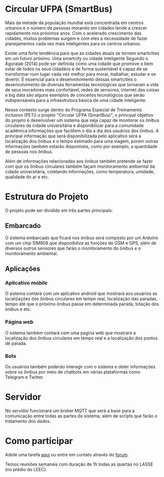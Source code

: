 # Circular UFPA (SmartBus)

Mais da metade da população mundial está concentrada em centros urbanos e o número de pessoas morando em cidades tende a crescer rapidamente nos próximos anos. Com o acelerado crescimento das cidades, muitos problemas surgem e com eles a necessidade de fazer planejamentos cada vez mais inteligentes para os centros urbanos.

Existe uma forte tendência para que as cidades atuais se tornem smartcities em um futuro próximo. Uma smartcity ou cidade inteligente Segundo o Ágoralab (2014) pode ser definida como uma cidade que promove o bem estar de todos os seus cidadãos e de forma sustentável é capaz de se transformar num lugar cada vez melhor para morar, trabalhar, estudar e se divertir. É essencial para o desenvolvimento dessas smartcities o desenvolvimento de diversas ferramentas tecnológicas que tornaram a vida de seus moradores mais confortável, redes de sensores, internet das coisas e big data são alguns exemplos de conceitos tecnológicos que serão indispensáveis para a infraestrutura básica de uma cidade inteligente.

Nesse contexto surge dentro do Programa Especial de Treinamento inclusivo (PETi) o projeto "Circular UFPA (SmartBus)", o principal objetivo do projeto é desenvolver um sistema que seja capaz de monitorar os ônibus circulares da cidade universitária e disponibilizar para a comunidade acadêmica informações que facilitem o dia a dia dos usuários dos ônibus. A principal informação que será disponibilizada pelo aplicativo será a localização dos ônibus e o tempo estimado para uma viagem, porem outras informações também estarão disponíveis, como por exemplo, a quantidade de pessoas nos ônibus. 

Além de informações relacionadas aos ônibus também pretende se fazer com que os ônibus circulares também façam monitoramento ambiental da cidade universitária, coletando informações, como temperatura, umidade, qualidade do ar e etc.

# Estrutura do Projeto

 O projeto pode ser dividido em três partes principais:

## Embarcado

O sistema embarcado que ficará nos ônibus será composto por um Arduino com um chip SIM808 que disponibiliza as funções de GSM e GPS, além de diversos outros sensores que farão o monitoramento do ônibus e o monitoramento ambiental.

## Aplicações

### Aplicativo *móbile*
O sistema contará com um aplicativo android que mostrará aos usuários as localizações dos ônibus circulares em tempo real, localização das paradas, tempo até que o próximo ônibus passe em determinada parada, lotação dos ônibus e etc.

### Página *web*
O sistema também contará com uma pagina web que mostrará a localização dos ônibus circulares em tempo real e a localização dos pontos de parada.

### Bots
Os usuários também poderão interagir com o sistema e obter informações sobre os ônibus por meio de chatbots em várias plataformas como Telegram e Twitter.

# Servidor
No servidor funcionará um broker MQTT que será a base para a comunicação entre todas as partes do sistema, além de scripts que farão o tratamento dos dados.

# Como participar

Adote uma tarefa [aqui](https://github.com/lasseufpa/circular/issues) ou entre em contato através do [forum](https://www.quicktopic.com/52/H/SaqZMyqNWQ66K).

Temos reuniões semanais com duração de 1h todas as quartas no LASSE (no prédio do LEEC).
